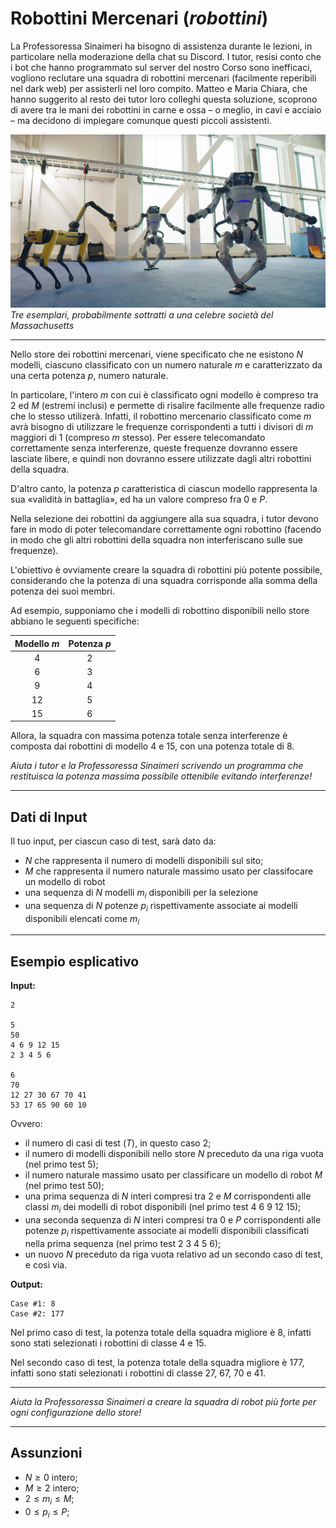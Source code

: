 # **Robottini Mercenari** (*robottini*)

La Professoressa Sinaimeri ha bisogno di assistenza durante le lezioni, in particolare nella moderazione della chat su Discord.
I tutor, resisi conto che i bot che hanno programmato sul server del nostro Corso sono inefficaci,
vogliono reclutare una squadra di robottini mercenari (facilmente reperibili nel dark web) per assisterli nel loro compito. Matteo e Maria Chiara, che hanno suggerito al resto dei tutor loro colleghi questa soluzione, scoprono di avere tra le mani dei robottini in carne e ossa – o meglio, in cavi e acciaio – ma decidono di impiegare comunque questi piccoli assistenti.

![dancebig](dancebig.jpg)  
*Tre esemplari, probabilmente sottratti a una celebre società del Massachusetts*

---

Nello store dei robottini mercenari, viene specificato che ne esistono $N$ modelli, ciascuno classificato con un numero naturale $m$ e caratterizzato da una certa potenza $p$, numero naturale. 

In particolare, l'intero $m$ con cui è classificato ogni modello è compreso tra $2$ ed $M$ (estremi inclusi) e permette di risalire facilmente alle frequenze radio che lo stesso utilizerà. Infatti, il robottino mercenario classificato come $m$ avrà bisogno di utilizzare le frequenze corrispondenti a tutti i divisori di $m$ maggiori di $1$ (compreso $m$ stesso). Per essere telecomandato correttamente senza interferenze, queste frequenze dovranno essere lasciate libere, e quindi non dovranno essere utilizzate dagli altri robottini della squadra.

D'altro canto, la potenza $p$ caratteristica di ciascun modello rappresenta la sua «validità in battaglia», ed ha un valore compreso fra $0$ e $P$.

Nella selezione dei robottini da aggiungere alla sua squadra, i tutor devono fare in modo di poter telecomandare correttamente ogni robottino (facendo in modo che gli altri robottini della squadra non interferiscano sulle sue frequenze).

L'obiettivo è ovviamente creare la squadra di robottini più potente possibile, considerando che la potenza di una squadra corrisponde alla somma della potenza dei suoi membri.

Ad esempio, supponiamo che i modelli di robottino disponibili nello store abbiano le seguenti specifiche:

|Modello $m$|Potenza $p$|
|:---:|:---:| 
|4|2|
|6|3|
|9|4|
|12|5|
|15|6|

Allora, la squadra con massima potenza totale senza interferenze è composta dai robottini di modello $4$ e $15$, con una potenza totale di 8.

*Aiuta i tutor e la Professoressa Sinaimeri scrivendo un programma che restituisca la potenza massima possibile ottenibile evitando interferenze!*

---

## Dati di Input
Il tuo input, per ciascun caso di test, sarà dato da:
- $N$ che rappresenta il numero di modelli disponibili sul sito;
- $M$ che rappresenta il numero naturale massimo usato per classifocare un modello di robot
- una sequenza di $N$ modelli $m_i$ disponibili per la selezione
- una sequenza di $N$ potenze $p_i$ rispettivamente associate ai modelli disponibili elencati come $m_i$

---

## Esempio esplicativo
**Input:**

```
2

5
50
4 6 9 12 15
2 3 4 5 6

6
70
12 27 30 67 70 41
53 17 65 90 60 10
```
Ovvero:
- il numero di casi di test ($T$), in questo caso 2;
- il numero di modelli disponibili nello store $N$ preceduto da una riga vuota (nel primo test 5);
- il numero naturale massimo usato per classificare un modello di robot $M$ (nel primo test 50);
- una prima sequenza di $N$ interi compresi tra $2$ e $M$ corrispondenti alle classi $m_i$ dei modelli di robot disponibili (nel primo test 4 6 9 12 15);
- una seconda sequenza di $N$ interi compresi tra $0$ e $P$ corrispondenti alle potenze $p_i$ rispettivamente associate ai modelli disponibili classificati nella prima sequenza (nel primo test 2 3 4 5 6);
- un nuovo $N$ preceduto da riga vuota relativo ad un secondo caso di test, e così via.

**Output:**

```
Case #1: 8
Case #2: 177
```

Nel primo caso di test, la potenza totale della squadra migliore è 8, infatti sono stati selezionati i robottini di classe 4 e 15.

Nel secondo caso di test, la potenza totale della squadra migliore è 177, infatti sono stati selezionati i robottini di classe 27, 67, 70 e 41.

---

*Aiuta la Professoressa Sinaimeri a creare la squadra di robot più forte per ogni configurazione dello store!*

---

## Assunzioni
- $N \geq 0$ intero;
- $M \geq 2$ intero;
- $2 \leq m_i \leq M$;
- $0 \leq p_i \leq P$;